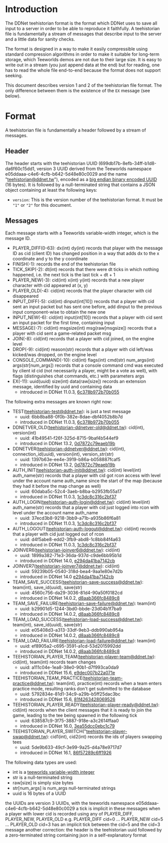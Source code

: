 Introduction
============

The DDNet teehistorian format is the format which DDNet uses to save all input
to a server in order to be able to reproduce it faithfully. A teehistorian file
is fundamentally a stream of messages that describe input to the server and a
little data for sanity checks.

The format is designed in a way to make it easily compressible using standard
compression algorithms in order to make it suitable for long-term storage,
which Teeworlds demos are not due to their large size. It is easy to write out
in a stream (you just append data at the end) but for reading, one has to read
the whole file end-to-end because the format does not support seeking.

This document describes version 1 and 2 of the teehistorian file format. The
only difference between them is the existence of the `EX` message (see below).


Format
======

A teehistorian file is fundamentally a header followed by a stream of messages.


Header
------

The header starts with the teehistorian UUID
(699db17b-8efb-34ff-b1d8-da6f60c15dd1, version 3 UUID derived from the
Teeworlds namespace e05ddaaa-c4e6-4cfb-b642-5d48e80c0029 and the name
"teehistorian@ddnet.tw"), encoded as a [big endian binary encoded
UUID](https://en.wikipedia.org/w/index.php?title=Universally_unique_identifier&oldid=844235295#Encoding)
(16 bytes). It is followed by a null-terminated string that contains a JSON
object containing at least the following keys:

* `version`: This is the version number of the teehistorian format. It must be
  `"1"` or `"2"` for this document.

Messages
--------

Each message starts with a Teeworlds variable-width integer, which is the
message ID.

* PLAYER_DIFF(0-63): dx(int) dy(int) records that player with the message ID as cid (client ID) has changed position in a way that adds dx to the x coordinate and y to the y coordinate
* FINISH(-1): records the end of the teehistorian file
* TICK_SKIP(-2): dt(int) records that there were dt ticks in which nothing happened, i.e. the next tick is the last tick + dt + 1
* PLAYER_NEW(-3): cid(int) x(int) y(int) records that a new player character with cid appeared at (x, y)
* PLAYER_OLD(-4): cid(int) records that the player character with cid disappeared
* INPUT_DIFF(-5): cid(int) dinput(int[10]) records that a player with cid sent an input packet but has sent one before, add dinput to the previous input component-wise to obtain the new one
* INPUT_NEW(-6): cid(int) input(int[10]) records that a player with cid sent an input packet for the first time, containing input
* MESSAGE(-7): cid(int) msgsize(int) msg(raw[msgsize]) records that a player with cid sent a game-related packet msg
* JOIN(-8): cid(int) records that a player with cid joined, on the engine level
* DROP(-9): cid(int) reason(str) records that a player with cid left/was kicked/was dropped, on the engine level
* CONSOLE_COMMAND(-10): cid(int) flags(int) cmd(str) num_args(int) args(str[num_args]) records that a console command cmd was executed by client id cid (not necessarily a player, might be a vote as well), with flags (distinguishes chat commands, etc.) with parameters args
* EX(-11): uuid(uuid) size(int) data(raw[size]) records an extension message, identified by uuid and containing data
  * introduced in DDNet 11.0.3, [6c378b972b70b055](https://github.com/ddnet/ddnet/commit/6c378b972b70b0556d3b434b26baa0b9ffe490f1)

The following extra messages are known right now:
* TEST(teehistorian-test@ddnet.tw): is just a test message
  * uuid: 6bb8ba88-0f0b-382e-8dae-dbf4052b8b7d
  * introduced in DDNet 11.0.3, [6c378b972b70b055](https://github.com/ddnet/ddnet/commit/6c378b972b70b0556d3b434b26baa0b9ffe490f1)
* DDNETVER_OLD(teehistorian-ddnetver-old@ddnet.tw): cid(int), version(int)
  * uuid: 41b49541-f26f-325d-8715-9baf4b544ef9
  * introduced in DDNet 13.2, [0d7872c79eaeb19b](https://github.com/ddnet/ddnet/commit/0d7872c79eaeb19b3fd08c39c013a1043db1fd9b)
* DDNETVER(teehistorian-ddnetver@ddnet.tw): cid(int), connection_id(uuid), version(int), version_str(str)
  * uuid: 1397b63e-ee4e-3919-b86a-b058887fcaf5
  * introduced in DDNet 13.2, [0d7872c79eaeb19b](https://github.com/ddnet/ddnet/commit/0d7872c79eaeb19b3fd08c39c013a1043db1fd9b)
* AUTH_INIT(teehistorian-auth-init@ddnet.tw): cid(int) level(int) auth_name(str) records that a player with cid got rcon access with level under the account name auth_name since the start of the map (because they had it before the map change as well)
  * uuid: 60daba5c-52c4-3aeb-b8ba-b2953fb55a17
  * introduced in DDNet 11.0.3, [1c3dc8c316c2bf37](https://github.com/ddnet/ddnet/commit/1c3dc8c316c2bf37b94814d390c1c214422d46a9)
* AUTH_LOGIN(teehistorian-auth-login@ddnet.tw): cid(int) level(int) auth_name(str) records that a player with cid just logged into rcon with level under the account name auth_name
  * uuid: 37ecd3b8-9218-3bb9-a71b-a935b86f6a81
  * introduced in DDNet 11.0.3, [1c3dc8c316c2bf37](https://github.com/ddnet/ddnet/commit/1c3dc8c316c2bf37b94814d390c1c214422d46a9)
* AUTH_LOGOUT(teehistorian-auth-logout@ddnet.tw): cid(int) records that a player with cid just logged out of rcon
  * uuid: d4f5abe8-edd2-3fb9-abd8-1c8bb84f4a63
  * introduced in DDNet 11.0.3, [1c3dc8c316c2bf37](https://github.com/ddnet/ddnet/commit/1c3dc8c316c2bf37b94814d390c1c214422d46a9)
* JOINVER6(teehistorian-joinver6@ddnet.tw): cid(int)
  * uuid: 1899a382-71e3-36da-937d-c9de6bb95b1d
  * introduced in DDNet 14.0, [e294da41ba7142cb](https://github.com/ddnet/ddnet/commit/e294da41ba7142cb583a5dd2eab45af2ec9a8447)
* JOINVER7(teehistorian-joinver7@ddnet.tw): cid(int)
  * uuid: 59239b05-0540-318d-bea4-9aa1e80e7d2b
  * introduced in DDNet 14.0 [e294da41ba7142cb](https://github.com/ddnet/ddnet/commit/e294da41ba7142cb583a5dd2eab45af2ec9a8447)
* TEAM_SAVE_SUCCESS(teehistorian-save-success@ddnet.tw): team(int), save_id(uuid), save(str)
  * uuid: 4560c756-da29-3036-81d4-90a50f0182cd
  * introduced in DDNet 14.0.2, [d8aab366fc8489c8](https://github.com/ddnet/ddnet/commit/d8aab366fc8489c8cba4c77d73a6a7bfcce83bbc)
* TEAM_SAVE_FAILURE(teehistorian-save-failure@ddnet.tw): team(int)
  * uuid: b29901d5-1244-3bd0-bbde-23d04b1f7ba9
  * introduced in DDNet 14.0.2, [d8aab366fc8489c8](https://github.com/ddnet/ddnet/commit/d8aab366fc8489c8cba4c77d73a6a7bfcce83bbc)
* TEAM_LOAD_SUCCESS(teehistorian-load-success@ddnet.tw): team(int), save_id(uuid), save(str)
  * uuid: e05408d3-a313-33df-9eb3-ddb990ab954a
  * introduced in DDNet 14.0.2, [d8aab366fc8489c8](https://github.com/ddnet/ddnet/commit/d8aab366fc8489c8cba4c77d73a6a7bfcce83bbc)
* TEAM_LOAD_FAILURE(teehistorian-load-failure@ddnet.tw): team(int)
  * uuid: ef8905a2-c695-3591-a1cd-53d2015992dd
  * introduced in DDNet 14.0.2, [d8aab366fc8489c8](https://github.com/ddnet/ddnet/commit/d8aab366fc8489c8cba4c77d73a6a7bfcce83bbc)
* TEEHISTORIAN_PLAYER_TEAM(teehistorian-player-team@ddnet.tw): cid(int), team(int) records team changes
  * uuid: a111c04e-1ea8-38e0-90b1-d7f993ca0da9
  * introduced in DDNet 15.6, [e9dec007b22a071e](https://github.com/ddnet/ddnet/commit/e9dec007b22a071e9d104682955c952633455c27)
* TEEHISTORIAN_TEAM_PRACTICE(teehistorian-team-practice@ddnet.tw): team(int), practice(int) records when a team enters practice mode, resulting ranks don't get submitted to the database
  * uuid: 5792834e-81d1-34c9-a29b-b5ff25dac3bc
  * introduced in DDNet 15.6, [81f4263428069526](https://github.com/ddnet/ddnet/commit/81f426342806952603a2d28290279e0a7107db5b)
* TEEHISTORIAN_PLAYER_READY(teehistorian-player-ready@ddnet.tw): cid(int) records when the client messages that it is ready to join the game, leading to the tee being spawned in the following tick
  * uuid: 638587c9-3f75-3887-918e-a3c2614ffaa0
  * introduced in DDNet 16.0, [3ea55dcc0ebc1c79](https://github.com/ddnet/ddnet/commit/3ea55dcc0ebc1c791e11cab0c268febe7e783504)
* TEEHISTORIAN_PLAYER_SWITCH("teehistorian-player-swap@ddnet.tw): cid1(int), cid2(int) records the ids of players swapping tees
  * uuid: 5de9b633-49cf-3e99-9a25-d4a78e9717d7
  * introduced in DDNet 16.1, [86f57289c6ff1926](https://github.com/ddnet/ddnet/commit/86f57289c6ff1926e1e9802de33ceae69a026717)

The following data types are used:
* int is a [teeworlds variable-width integer](int.md)
* str is a null-terminated string
* raw[size] is simply size bytes
* str[num_args] is num_args null-terminated strings
* uuid is 16 bytes of a UUID

the UUIDs are version 3 UUIDs, with the teeworlds namespace e05ddaaa-c4e6-4cfb-b642-5d48e80c0029
a tick is implicit in these messages when a player with lower cid is recorded using any of PLAYER_DIFF, PLAYER_NEW, PLAYER_OLD
e.g.
PLAYER_DIFF cid=0 … PLAYER_NEW cid=5 … PLAYER_OLD cid=3 has an implicit tick between the cid=5 and the cid=3 message
another correction:
the header is the teehistorian uuid followed by a zero-terminated string containing json in a self-explanatory format
